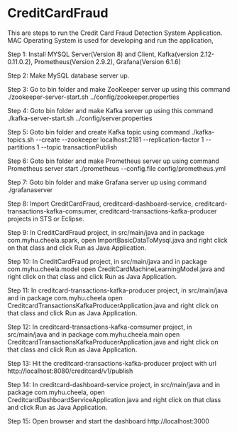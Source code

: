 # CreditCardFraud

This are steps to run the Credit Card Fraud Detection System Application. MAC Operating System is used for developing and run the application,

Step 1: Install MYSQL Server(Version 8) and Client, Kafka(version 2.12-0.11.0.2), Prometheus(Version 2.9.2), Grafana(Version 6.1.6)

Step 2: Make MySQL database server up.

Step 3: Go to bin folder and make ZooKeeper server up  using this command ./zookeeper-server-start.sh ../config/zookeeper.properties

Step 4: Goto bin folder and make Kafka server up using this command ./kafka-server-start.sh ../config/server.properties

Step 5: Goto bin folder and create Kafka topic using command ./kafka-topics.sh --create --zookeeper localhost:2181 --replication-factor 1 --partitions 1 --topic transactionPublish

Step 6: Goto bin folder and make Prometheus server up using command Prometheus server start ./prometheus --config.file config/prometheus.yml

Step 7: Goto bin folder and make Grafana server up using command ./grafanaserver 

Step 8: Import CreditCardFraud, creditcard-dashboard-service, creditcard-transactions-kafka-comsumer, creditcard-transactions-kafka-producer projects in STS or Eclipse.

Step 9: In CreditCardFraud project, in src/main/java and in package com.myhu.cheela.spark, open ImportBasicDataToMysql.java and right click on that class and click Run as Java Application.

Step 10: In CreditCardFraud project, in src/main/java and in package com.myhu.cheela.model open CreditCardMachineLearningModel.java and right click on that class and click Run as Java Application. 

Step 11: In creditcard-transactions-kafka-producer project, in src/main/java and in package com.myhu.cheela open CreditcardTransactionsKafkaProducerApplication.java and right click on that class and click Run as Java Application. 

Step 12: In creditcard-transactions-kafka-comsumer project, in src/main/java and in package com.myhu.cheela.main open CreditcardTransactionsKafkaProducerApplication.java and right click on that class and click Run as Java Application.

Step 13: Hit the creditcard-transactions-kafka-producer project with url http://localhost:8080/creditcard/v1/publish

Step 14: In creditcard-dashboard-service project, in src/main/java and in package com.myhu.cheela, open CreditcardDashboardServiceApplication.java and right click on that class and click Run as Java Application.

Step 15: Open browser and start the dashboard http://localhost:3000



